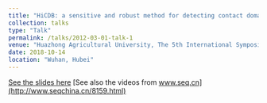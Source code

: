 ```yaml
---
title: "HiCDB: a sensitive and robust method for detecting contact domain boundaries"
collection: talks
type: "Talk"
permalink: /talks/2012-03-01-talk-1
venue: "Huazhong Agricultural University, The 5th International Symposium on 3D Genomics "
date: 2018-10-14
location: "Wuhan, Hubei"
---
```


[See the slides here](https://ChenFengling.github.io/files/wuhan1014_fchen.pdf)
[See also the videos from www.seq.cn](http://www.seqchina.cn/8159.html)
